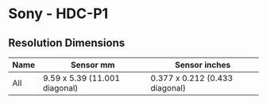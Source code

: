 # Sony - HDC-P1

## Resolution Dimensions

| Name   | Sensor mm                     | Sensor inches                  |
|--------|-------------------------------|--------------------------------|
| All    | 9.59 x 5.39 (11.001 diagonal) | 0.377 x 0.212 (0.433 diagonal) |
